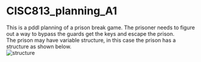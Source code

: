 # CISC813_planning_A1
This is a pddl planning of a prison break game. The prisoner needs to figure out a way to bypass the guards get the keys and escape the prison.<br/>
The prison may have variable structure, in this case the prison has a structure as shown below. <br/>
![structure](https://user-images.githubusercontent.com/72099367/214462753-4a4a80d0-c837-47fa-84cb-d22a11b5e48b.jpg)
<br/>
